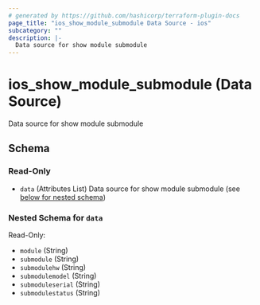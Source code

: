 ```yaml
---
# generated by https://github.com/hashicorp/terraform-plugin-docs
page_title: "ios_show_module_submodule Data Source - ios"
subcategory: ""
description: |-
  Data source for show module submodule
---
```


# ios_show_module_submodule (Data Source)

Data source for show module submodule



<!-- schema generated by tfplugindocs -->
## Schema

### Read-Only

- `data` (Attributes List) Data source for show module submodule (see [below for nested schema](#nestedatt--data))

<a id="nestedatt--data"></a>
### Nested Schema for `data`

Read-Only:

- `module` (String)
- `submodule` (String)
- `submodulehw` (String)
- `submodulemodel` (String)
- `submoduleserial` (String)
- `submodulestatus` (String)
